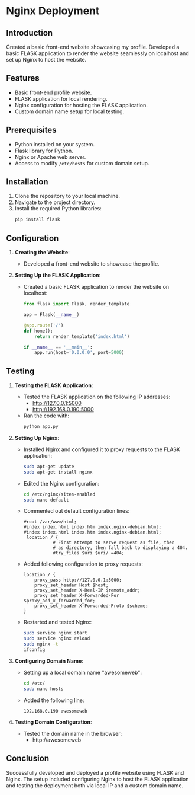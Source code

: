 # Nginx Deployment

## Introduction

Created a basic front-end website showcasing my profile. Developed a basic FLASK application to render the website seamlessly on localhost and set up Nginx to host the website.

## Features

- Basic front-end profile website.
- FLASK application for local rendering.
- Nginx configuration for hosting the FLASK application.
- Custom domain name setup for local testing.

## Prerequisites

- Python installed on your system.
- Flask library for Python.
- Nginx or Apache web server.
- Access to modify `/etc/hosts` for custom domain setup.

## Installation

1. Clone the repository to your local machine.
2. Navigate to the project directory.
3. Install the required Python libraries:
   ```bash
   pip install flask
## Configuration
1. **Creating the Website**:
   - Developed a front-end website to showcase the profile.

2. **Setting Up the FLASK Application**:
   - Created a basic FLASK application to render the website on localhost:
     ```python
     from flask import Flask, render_template

     app = Flask(__name__)

     @app.route('/')
     def home():
         return render_template('index.html')

     if __name__ == '__main__':
         app.run(host='0.0.0.0', port=5000)
     ```
## Testing

1. **Testing the FLASK Application**:
   - Tested the FLASK application on the following IP addresses:
     - http://127.0.0.1:5000
     - http://192.168.0.190:5000
   - Ran the code with:
     ```bash
     python app.py
     ```

2. **Setting Up Nginx**:
   - Installed Nginx and configured it to proxy requests to the FLASK application:
     ```bash
     sudo apt-get update
     sudo apt-get install nginx
     ```
   - Edited the Nginx configuration:
     ```bash
     cd /etc/nginx/sites-enabled
     sudo nano default
     ```
   - Commented out default configuration lines:
     ```nginx
     #root /var/www/html;
     #index index.html index.htm index.nginx-debian.html;
     #index index.html index.htm index.nginx-debian.html;
      location / {
                # First attempt to serve request as file, then
                # as directory, then fall back to displaying a 404.
                #try_files $uri $uri/ =404;
     ```
   - Added following configuration to proxy requests:
     ```nginx
     location / {
         proxy_pass http://127.0.0.1:5000;
         proxy_set_header Host $host;
         proxy_set_header X-Real-IP $remote_addr;
         proxy_set_header X-Forwarded-For $proxy_add_x_forwarded_for;
         proxy_set_header X-Forwarded-Proto $scheme;
     }
     ```
   - Restarted and tested Nginx:
     ```bash
     sudo service nginx start
     sudo service nginx reload
     sudo nginx -t
     ifconfig
     ```

3. **Configuring Domain Name**:
   - Setting up a local domain name "awesomeweb":
     ```bash
     cd /etc/
     sudo nano hosts
     ```
   - Added the following line:
     ```
     192.168.0.190 awesomeweb
     ```

4. **Testing Domain Configuration**:
   - Tested the domain name in the browser:
     - http://awesomeweb

## Conclusion

Successfully developed and deployed a profile website using FLASK and Nginx. The setup included configuring Nginx to host the FLASK application and testing the deployment both via local IP and a custom domain name.

